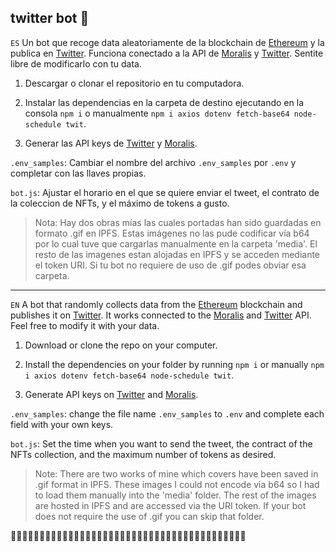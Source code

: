 ## twitter bot :robot:


`ES` 
Un bot que recoge data aleatoriamente de la blockchain de [Ethereum](https://etherscan.io/) y la publica en [Twitter](https://twitter.com/home). Funciona conectado a la API de [Moralis](https://moralis.io/) y [Twitter](https://twitter.com/home). Sentite libre de modificarlo con tu data. 

1. Descargar o clonar el repositorio en tu computadora.

2. Instalar las dependencias en la carpeta de destino ejecutando en la consola `npm i` o manualmente `npm i axios dotenv fetch-base64 node-schedule twit`.

3. Generar las API keys de [Twitter](https://twitter.com/home) y [Moralis](https://moralis.io/). 

`.env_samples`: Cambiar el nombre del archivo `.env_samples` por `.env` y completar con las llaves propias.

`bot.js`: Ajustar el horario en el que se quiere enviar el tweet, el contrato de la coleccion de NFTs, y el máximo de tokens a gusto.

>Nota: Hay dos obras mías las cuales portadas han sido guardadas en formato .gif en IPFS. Estas imágenes no las pude codificar vía b64 por lo cual tuve que cargarlas manualmente en la carpeta 'media'. El resto de las imagenes estan alojadas en IPFS y se acceden mediante el token URI. Si tu bot no requiere de uso de .gif podes obviar esa carpeta.


---


`EN` 
A bot that randomly collects data from the [Ethereum](https://etherscan.io/) blockchain and publishes it on [Twitter](https://twitter.com/home). It works connected to the [Moralis](https://moralis.io/) and [Twitter](https://twitter.com/home) API. Feel free to modify it with your data. 

1. Download or clone the repo on your computer.

2. Install the dependencies on your folder by running `npm i` or manually `npm i axios dotenv fetch-base64 node-schedule twit`.

3. Generate API keys on [Twitter](https://twitter.com/home) and [Moralis](https://moralis.io/). 

`.env_samples`: change the file name `.env_samples` to `.env` and complete each field with your own keys.

`bot.js`: Set the time when you want to send the tweet, the contract of the NFTs collection, and the maximum number of tokens as desired.

>Note: There are two works of mine which covers have been saved in .gif format in IPFS. These images I could not encode via b64 so I had to load them manually into the 'media' folder. The rest of the images are hosted in IPFS and are accessed via the URI token. If your bot does not require the use of .gif you can skip that folder.

:satellite::satellite::satellite::satellite::satellite::satellite::satellite::satellite::satellite::satellite::satellite::satellite::satellite::satellite::satellite::satellite::satellite::satellite::satellite::satellite::satellite::satellite::satellite::satellite::satellite::satellite::satellite::satellite::satellite::satellite::satellite::satellite::satellite::satellite::satellite::satellite::satellite::satellite::satellite::satellite::satellite: